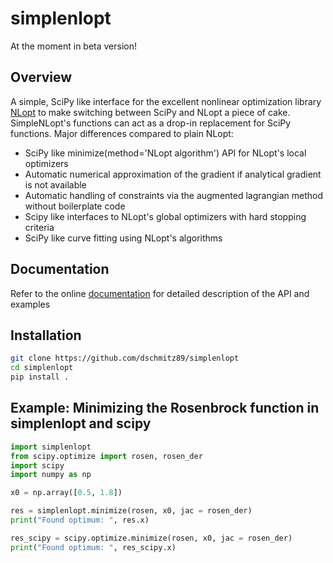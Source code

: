# simplenlopt
At the moment in beta version! 

## Overview
A simple, SciPy like interface for the excellent nonlinear optimization library [NLopt](https://github.com/stevengj/nlopt) to make switching between SciPy and NLopt a piece of cake. SimpleNLopt's functions can act as a drop-in replacement for SciPy functions. Major differences compared to plain NLopt:

* SciPy like minimize(method='NLopt algorithm') API for NLopt's local optimizers
* Automatic numerical approximation of the gradient if analytical gradient is not available
* Automatic handling of constraints via the augmented lagrangian method without boilerplate code
* Scipy like interfaces to NLopt's global optimizers with hard stopping criteria
* SciPy like curve fitting using NLopt's algorithms

## Documentation
Refer to the online [documentation](https://simplenlopt.readthedocs.io/en/latest/index.html) for detailed description of the API and examples 

## Installation
```bash
git clone https://github.com/dschmitz89/simplenlopt
cd simplenlopt
pip install .
```

## Example: Minimizing the Rosenbrock function in simplenlopt and scipy
```python
import simplenlopt
from scipy.optimize import rosen, rosen_der
import scipy
import numpy as np

x0 = np.array([0.5, 1.8])

res = simplenlopt.minimize(rosen, x0, jac = rosen_der)
print("Found optimum: ", res.x)

res_scipy = scipy.optimize.minimize(rosen, x0, jac = rosen_der)
print("Found optimum: ", res_scipy.x)
```